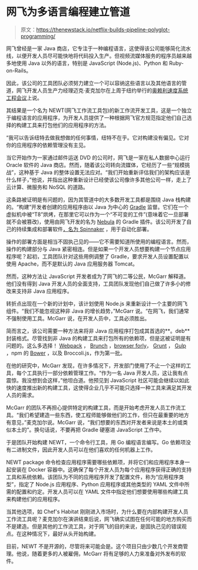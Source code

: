 # 网飞为多语言编程建立管道

> 原文：<https://thenewstack.io/netflix-builds-pipeline-polyglot-programming/>

网飞曾经是一家 Java 商店，它专注于一种编程语言，这使得该公司能够简化流水线，以便开发人员尽可能快地将代码投入生产。但视频流媒体服务的程序员越来越多地使用 Java 以外的语言，特别是 JavaScript (Node.js)、Python 和 Ruby-on-Rails。

因此，该公司的工具团队必须努力建立一个可以容纳这些语言以及其他语言的管道，网飞开发人员生产力经理迈克·麦克加尔在上周于纽约举行的[奥赖利速度系统工程会议](https://conferences.oreilly.com/velocity/vl-ny)上说。

其结果是一个名为 NEWT(网飞工作流工具包)的新工作流开发工具，这是一个独立于编程语言的应用程序，为开发人员提供了一种根据网飞官方规范指定他们自己选择的构建工具来打包他们的应用程序的方法。

“我可以告诉纽特去做我想做的任何事情，纽特不在乎。它对构建没有偏见。它对你的应用程序的依赖管理没有主见。

当它开始作为一家通过邮件运送 DVD 的公司时，网飞是一家在私人数据中心运行 Oracle 软件的 Java 商店。然而，随着该公司转向流媒体，它经历了一些“规模挑战”，这种基于 Java 的整体设置无法应对。“我们开始重新评估我们的架构应该是什么样子，”他说，并指出这种重新设计已经使该公司像许多其他公司一样，走上了云计算、微服务和 NoSQL 的道路。

这条路被证明是有问题的，因为其管道中的大多数开发工具都是围绕 Java 栈构建的。“构建”开发者创建的应用程序由以 Java 为中心的 [Gradle](https://gradle.org/) 监督。它们在一个虚拟机中被“T8”烘烤，在那里它可以作为一个“不可变的工件”(意味着它一旦部署就不会被篡改)，使用由网飞开发的名为 [Nebula](http://nebula-plugins.github.io/) 的 Gradle 插件。该公司开发了自己的持续集成和部署软件[，名为 Spinnaker](https://medium.com/netflix-techblog/global-continuous-delivery-with-spinnaker-2a6896c23ba7) ，用于自动化部署。

操作的部署方面是相当不固执己见的——它不需要知道所使用的编程语言。然而，操作的构建部分与 Java 紧密相连。但是如果一个开发人员想要构建一个节点应用程序呢？起初，工具团队针对这些用例调整了 Gradle，要求开发人员设置配置以使用 Apache，而不是默认的 Java 应用服务器 Tomcat。

然而，这种方法让 JavaScript 开发者成为了网飞的二等公民，McGarr 解释道。他们没有得到 Java 开发人员的全面支持，工具团队发现他们自己做了许多小的修改来支持非 Java 应用程序。

转折点出现在一个新的计划中，该计划使用 Node.js 来重新设计一个主要的网飞组件。“我们不能忽视这种非 Java 的增长趋势，”McGarr 说。“在网飞，我们通常不强制使用工具。McGarr 说，在开发人员中，工具必须胜出。

简而言之，该公司需要一种方法来将非 Java 应用程序打包成其首选的**。deb** 封装格式。尽管找到非 Java 的构建工具来打包所有的依赖项，但是这被证明是有问题的。这么多选择！ [Webpack](https://webpack.github.io/) ， [Brunch](http://brunch.io/) ，[browser forly](http://browserify.org/)， [Grunt](https://gruntjs.com/) ， [Gulp](https://gulpjs.com/) ，npm 的 [Bower](https://www.npmjs.com/package/bower) ，以及 Broccoli.js，作为第一批。

在他的研究中，McGarr 发现，在许多情况下，开发部门使用了不止一个这样的工具，每个工具执行一部分依赖管理工作。“作为一名 Java 开发人员，这让我有点震惊。我没想到会这样，”他坦白道。他预见到 JavaScript 社区可能会继续以如此快的速度推出新的构建工具，这使得企业几乎不可能只选择一种工具来满足其开发人员的需求。

McGarr 的团队不再担心提供特定的构建工具，而是开始考虑开发人员工作流工具。“我们希望建造一些东西，使工程师能够做他们的工作，但只在最重要的地方有意见，”麦克加尔说。McGarr 说，“我们想要的东西对开发者来说是本土的或类似本土的”。换句话说，不要再把 Gradle 硬塞进 JavaScript 工作中。

于是团队开始构建 NEWT，一个命令行工具，用 Go 编程语言编写。Go 依赖项没有二进制文件，因此开发人员可以在他们喜欢的任何机器上工作。

NEWT package 命令检查应用程序需要哪些依赖项，并将它们和应用程序本身一起安装在 Docker 容器中。这确保了每个开发人员为每个应用程序获得正确的支持工具和系统依赖。该团队为不同的应用程序开发了配置文件，称为“应用程序类型”，指定了 Node.js 应用程序、Python 应用程序或其他类型的 YAML 文件中所需的配置和约定。开发人员可以在 YAML 文件中指定他们想要使用哪些构建工具来构建他们的应用程序。

当其他选项，如 Chef's Habitat 刚刚进入市场时，为什么要在内部构建开发人员工作流工具呢？麦克加尔在演讲结束后说，网飞确实试图在任何可能的地方购买而不是建造。但是其他的工作流工具，对于网飞的目的来说，是固执己见的错误观点。在这种情况下，最好从头开始构建。

目前，NEWT 不是开源的，尽管将来可能会是。这个项目只由少数几个开发商管理。他说，随着更多的人被雇佣，McGarr 将有足够的人力来准备对外发布的软件。

<svg xmlns:xlink="http://www.w3.org/1999/xlink" viewBox="0 0 68 31" version="1.1"><title>Group</title> <desc>Created with Sketch.</desc></svg>